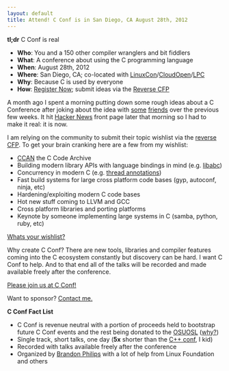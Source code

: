 ```yaml
---
layout: default
title: Attend! C Conf is in San Diego, CA August 28th, 2012
---
```


**tl;dr** C Conf is real

- **Who**: You and a 150 other compiler wranglers and bit fiddlers
- **What**: A conference about using the C programming language
- **When**: August 28th, 2012
- **Where**: San Diego, CA; co-located with [LinuxCon][linuxcon]/[CloudOpen][cloudopen]/[LPC][lpc]
- **Why**: Because C is used by everyone
- **How**: [Register Now][register]; submit ideas via the [Reverse CFP][pfc]

[linuxcon]: https://events.linuxfoundation.org/events/linuxcon
[cloudopen]: https://events.linuxfoundation.org/events/cloudopen/
[lpc]: http://linuxplumbersconf.org
[register]: http://www.regonline.com/Register/Checkin.aspx?EventID=1096261
[pfc]: /pfc/

A month ago I spent a morning putting down some rough ideas about a C
Conference after joking about the idea with [some][pq] [friends][polvi]
over the previous few weeks. It hit [Hacker News][hn] front page later
that morning so I had to make it real: it is now.

[pq]: http://paul.querna.org
[polvi]: http://alex.polvi.net
[hn]: http://news.ycombinator.com/item?id=3718414

I am relying on the community to submit their topic wishlist via the
[reverse CFP][pfc]. To get your brain cranking here are a few from my
wishlist:

- [CCAN][ccan] the C Code Archive
- Building modern library APIs with language bindings in mind (e.g. [libabc][libabc])
- Concurrency in modern C (e.g. [thread annotations][lwn])
- Fast build systems for large cross platform code bases (gyp, autoconf, ninja, etc)
- Hardening/exploiting modern C code bases
- Hot new stuff coming to LLVM and GCC
- Cross platform libraries and porting platforms
- Keynote by someone implementing large systems in C (samba, python,
  ruby, etc)

[Whats your wishlist?][pfc]

[ccan]: http://ccodearchive.net/index.html
[libabc]: http://lwn.net/Articles/465093/
[lwn]: http://lwn.net/Articles/493599/

Why create C Conf? There are new tools, libraries and compiler features
coming into the C ecosystem constantly but discovery can be hard. I want
C Conf to help. And to that end all of the talks will be recorded and
made available freely after the conference.

[Please join us at C Conf!][register]

Want to sponsor? <a href="mailto:contact@cconf.org">Contact me.</a>

**C Conf Fact List**

- C Conf is revenue neutral with a portion of proceeds held to bootstrap
  future C Conf events and the rest being donated to the
  [OSUOSL][osuosl] ([why?][why])
- Single track, short talks, one day (**5x** shorter than the [C++ conf][cppnow], I kid)
- Recorded with talks available freely after the conference
- Organized by [Brandon Philips][me] with a lot of help from
  Linux Foundation and others

[osuosl]: http://osuosl.org
[why]: http://ifup.org/2012/04/27/c-conf-and-the-osuosl/
[me]: http://ifup.org
[cppnow]: http://cppnow.org
